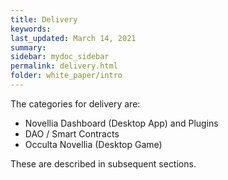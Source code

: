 ```yaml
---
title: Delivery
keywords: 
last_updated: March 14, 2021
summary: 
sidebar: mydoc_sidebar
permalink: delivery.html
folder: white_paper/intro
---
```


The categories for delivery are:
- Novellia Dashboard (Desktop App) and Plugins
- DAO / Smart Contracts
- Occulta Novellia (Desktop Game)

These are described in subsequent sections.
